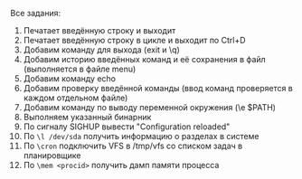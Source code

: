 Все задания:
1. Печатает введённую строку и выходит
2. Печатает введённую строку в цикле и выходит по Ctrl+D
3. Добавим команду для выхода (exit и \q)
4. Добавим историю введённых команд и её сохранения в файл (выполняется в файле menu)
5. Добавим команду echo
6. Добавим проверку введённой команды (ввод команд проверяется в каждом отдельном файле)
7. Добавим команду по выводу переменной окружения (\e $PATH)
8. Выполняем указанный бинарник
9. По сигналу SIGHUP вывести "Configuration reloaded"
10. По `\l /dev/sda` получить информацию о разделах в системе
11. По `\cron` подключить VFS в /tmp/vfs со списком задач в планировщике
12. По `\mem <procid>` получить дамп памяти процесса

